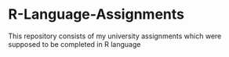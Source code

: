 # R-Language-Assignments
This repository consists of my university assignments which were supposed to be completed in R language
